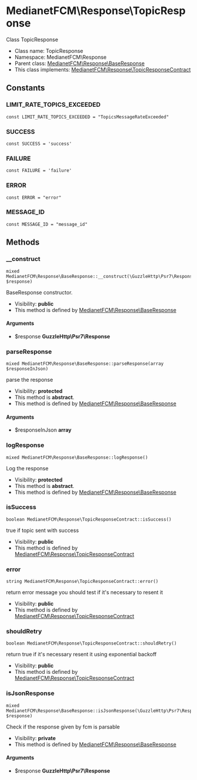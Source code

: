 MedianetFCM\Response\TopicResponse
===============

Class TopicResponse




* Class name: TopicResponse
* Namespace: MedianetFCM\Response
* Parent class: [MedianetFCM\Response\BaseResponse](MedianetFCM-Response-BaseResponse.md)
* This class implements: [MedianetFCM\Response\TopicResponseContract](MedianetFCM-Response-TopicResponseContract.md)


Constants
----------


### LIMIT_RATE_TOPICS_EXCEEDED

    const LIMIT_RATE_TOPICS_EXCEEDED = "TopicsMessageRateExceeded"





### SUCCESS

    const SUCCESS = 'success'





### FAILURE

    const FAILURE = 'failure'





### ERROR

    const ERROR = "error"





### MESSAGE_ID

    const MESSAGE_ID = "message_id"







Methods
-------


### __construct

    mixed MedianetFCM\Response\BaseResponse::__construct(\GuzzleHttp\Psr7\Response $response)

BaseResponse constructor.



* Visibility: **public**
* This method is defined by [MedianetFCM\Response\BaseResponse](MedianetFCM-Response-BaseResponse.md)


#### Arguments
* $response **GuzzleHttp\Psr7\Response**



### parseResponse

    mixed MedianetFCM\Response\BaseResponse::parseResponse(array $responseInJson)

parse the response



* Visibility: **protected**
* This method is **abstract**.
* This method is defined by [MedianetFCM\Response\BaseResponse](MedianetFCM-Response-BaseResponse.md)


#### Arguments
* $responseInJson **array**



### logResponse

    mixed MedianetFCM\Response\BaseResponse::logResponse()

Log the response



* Visibility: **protected**
* This method is **abstract**.
* This method is defined by [MedianetFCM\Response\BaseResponse](MedianetFCM-Response-BaseResponse.md)




### isSuccess

    boolean MedianetFCM\Response\TopicResponseContract::isSuccess()

true if topic sent with success



* Visibility: **public**
* This method is defined by [MedianetFCM\Response\TopicResponseContract](MedianetFCM-Response-TopicResponseContract.md)




### error

    string MedianetFCM\Response\TopicResponseContract::error()

return error message
you should test if it's necessary to resent it



* Visibility: **public**
* This method is defined by [MedianetFCM\Response\TopicResponseContract](MedianetFCM-Response-TopicResponseContract.md)




### shouldRetry

    boolean MedianetFCM\Response\TopicResponseContract::shouldRetry()

return true if it's necessary resent it using exponential backoff



* Visibility: **public**
* This method is defined by [MedianetFCM\Response\TopicResponseContract](MedianetFCM-Response-TopicResponseContract.md)




### isJsonResponse

    mixed MedianetFCM\Response\BaseResponse::isJsonResponse(\GuzzleHttp\Psr7\Response $response)

Check if the response given by fcm is parsable



* Visibility: **private**
* This method is defined by [MedianetFCM\Response\BaseResponse](MedianetFCM-Response-BaseResponse.md)


#### Arguments
* $response **GuzzleHttp\Psr7\Response**


